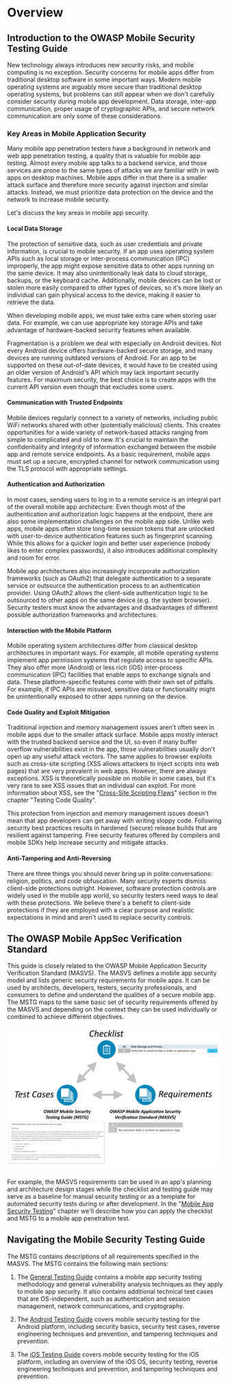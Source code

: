 # Overview

## Introduction to the OWASP Mobile Security Testing Guide

New technology always introduces new security risks, and mobile computing is no exception. Security concerns for mobile apps differ from traditional desktop software in some important ways. Modern mobile operating systems are arguably more secure than traditional desktop operating systems, but problems can still appear when we don't carefully consider security during mobile app development. Data storage, inter-app communication, proper usage of cryptographic APIs, and secure network communication are only some of these considerations.

### Key Areas in Mobile Application Security

Many mobile app penetration testers have a background in network and web app penetration testing, a quality that is valuable for mobile app testing. Almost every mobile app talks to a backend service, and those services are prone to the same types of attacks we are familiar with in web apps on desktop machines. Mobile apps differ in that there is a smaller attack surface and therefore more security against injection and similar attacks. Instead, we must prioritize data protection on the device and the network to increase mobile security.

Let's discuss the key areas in mobile app security.

#### Local Data Storage

The protection of sensitive data, such as user credentials and private information, is crucial to mobile security. If an app uses operating system APIs such as local storage or inter-process communication (IPC) improperly, the app might expose sensitive data to other apps running on the same device. It may also unintentionally leak data to cloud storage, backups, or the keyboard cache. Additionally, mobile devices can be lost or stolen more easily compared to other types of devices, so it's more likely an individual can gain physical access to the device, making it easier to retrieve the data.

When developing mobile apps, we must take extra care when storing user data. For example, we can use appropriate key storage APIs and take advantage of hardware-backed security features when available.

Fragmentation is a problem we deal with especially on Android devices. Not every Android device offers hardware-backed secure storage, and many devices are running outdated versions of Android. For an app to be supported on these out-of-date devices, it would have to be created using an older version of Android's API which may lack important security features. For maximum security, the best choice is to create apps with the current API version even though that excludes some users.

#### Communication with Trusted Endpoints

Mobile devices regularly connect to a variety of networks, including public WiFi networks shared with other (potentially malicious) clients. This creates opportunities for a wide variety of network-based attacks ranging from simple to complicated and old to new. It's crucial to maintain the confidentiality and integrity of information exchanged between the mobile app and remote service endpoints. As a basic requirement, mobile apps must set up a secure, encrypted channel for network communication using the TLS protocol with appropriate settings.

<div style="page-break-after: always;">
</div>

#### Authentication and Authorization

In most cases, sending users to log in to a remote service is an integral part of the overall mobile app architecture. Even though most of the authentication and authorization logic happens at the endpoint, there are also some implementation challenges on the mobile app side. Unlike web apps, mobile apps often store long-time session tokens that are unlocked with user-to-device authentication features such as fingerprint scanning. While this allows for a quicker login and better user experience (nobody likes to enter complex passwords), it also introduces additional complexity and room for error.

Mobile app architectures also increasingly incorporate authorization frameworks (such as OAuth2) that delegate authentication to a separate service or outsource the authentication process to an authentication provider. Using OAuth2 allows the client-side authentication logic to be outsourced to other apps on the same device (e.g. the system browser). Security testers must know the advantages and disadvantages of different possible authorization frameworks and architectures.

#### Interaction with the Mobile Platform

Mobile operating system architectures differ from classical desktop architectures in important ways. For example, all mobile operating systems implement app permission systems that regulate access to specific APIs. They also offer more (Android) or less rich (iOS) inter-process communication (IPC) facilities that enable apps to exchange signals and data. These platform-specific features come with their own set of pitfalls. For example, if IPC APIs are misused, sensitive data or functionality might be unintentionally exposed to other apps running on the device.

#### Code Quality and Exploit Mitigation

Traditional injection and memory management issues aren't often seen in mobile apps due to the smaller attack surface. Mobile apps mostly interact with the trusted backend service and the UI, so even if many buffer overflow vulnerabilities exist in the app, those vulnerabilities usually don't open up any useful attack vectors. The same applies to browser exploits such as cross-site scripting (XSS allows attackers to inject scripts into web pages) that are very prevalent in web apps. However, there are always exceptions. XSS is theoretically possible on mobile in some cases, but it's very rare to see XSS issues that an individual can exploit. For more information about XSS, see the "[Cross-Site Scripting Flaws](0x04h-Testing-Code-Quality.md#cross-site-scripting-flaws-mstg-arch-2-and-mstg-platform-2)" section in the chapter "Testing Code Quality".

This protection from injection and memory management issues doesn't mean that app developers can get away with writing sloppy code. Following security best practices results in hardened (secure) release builds that are resilient against tampering. Free security features offered by compilers and mobile SDKs help increase security and mitigate attacks.

#### Anti-Tampering and Anti-Reversing

There are three things you should never bring up in polite conversations: religion, politics, and code obfuscation. Many security experts dismiss client-side protections outright. However, software protection controls are widely used in the mobile app world, so security testers need ways to deal with these protections. We believe there's a benefit to client-side protections if they are employed with a clear purpose and realistic expectations in mind and aren't used to replace security controls.

## The OWASP Mobile AppSec Verification Standard

This guide is closely related to the OWASP Mobile Application Security Verification Standard (MASVS). The MASVS defines a mobile app security model and lists generic security requirements for mobile apps. It can be used by architects, developers, testers, security professionals, and consumers to define and understand the qualities of a secure mobile app. The MSTG maps to the same basic set of security requirements offered by the MASVS and depending on the context they can be used individually or combined to achieve different objectives.

![Document Overview](Images/Chapters/0x03/owasp-mobile-overview.jpg)

For example, the MASVS requirements can be used in an app's planning and architecture design stages while the checklist and testing guide may serve as a baseline for manual security testing or as a template for automated security tests during or after development. In the "[Mobile App Security Testing](0x04b-Mobile-App-Security-Testing.md)" chapter we'll describe how you can apply the checklist and MSTG to a mobile app penetration test.

## Navigating the Mobile Security Testing Guide

The MSTG contains descriptions of all requirements specified in the MASVS. The MSTG contains the following main sections:
1. The [General Testing Guide](0x04a-Mobile-App-Taxonomy.md) contains a mobile app security testing methodology and general vulnerability analysis techniques as they apply to mobile app security. It also contains additional technical test cases that are OS-independent, such as authentication and session management, network communications, and cryptography.

2. The [Android Testing Guide](0x05a-Platform-Overview.md) covers mobile security testing for the Android platform, including security basics, security test cases, reverse engineering techniques and prevention, and tampering techniques and prevention.

3. The [iOS Testing Guide](0x06a-iOS-Testing-Guide.md) covers mobile security testing for the iOS platform, including an overview of the iOS OS, security testing, reverse engineering techniques and prevention, and tampering techniques and prevention.
